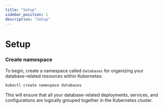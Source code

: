 ```yaml
---
title: "Setup"
sidebar_position: 1
description: "Setup"
---
```

# Setup
### Create namespace
To begin, create a namespace called `databases` for organizing your database-related resources within Kubernetes:
```bash
kubectl create namespace databases
```
This will ensure that all your database-related deployments, services, and configurations are logically grouped together in the Kubernetes cluster.